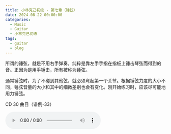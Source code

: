 ```yaml
---
title: 小林克己初级 - 第七章（锤弦）
date: 2024-08-22 00:00:00
categories:
  - Music
  - Guitar
  - 小林克己初级
tags:
  - guitar
  - blog
---
```


所谓的锤弦，就是不用右手弹奏，纯粹是靠左手手指在指板上锤击琴弦而得到的音。正因为是用手锤击，所有被称为锤弦。

通常锤弦时，为了不碰到其他弦，就必须弯起第一个关节。根据锤弦力度的大小不同，锤弦音量的大小和其中的细微差别也会有变化。刚开始练习时，应该尽可能地用力锤弦。

<!-- more -->

CD 30 曲目（谱例-33）

<audio controls src="/guitar-lin-c/cd-030.mp3" />

CD 34 曲目（谱例-37）

<audio controls src="/guitar-lin-c/cd-034.mp3" />

CD 37 曲目（锤弦）

<audio controls src="/guitar-lin-c/cd-037.mp3" />